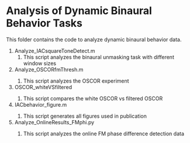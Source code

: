 # Analysis of Dynamic Binaural Behavior Tasks

This folder contains the code to analyze dynamic binaural behavior data.

<ol>
<li> Analyze_IACsquareToneDetect.m
<ol>
<li> This script analyzes the binaural unmasking task with different window sizes </li>
</ol>
</li>
<li> Analyze_OSCORfmThresh.m </li>
<ol>
<li> This script analyzes the OSCOR experiment</li>
</ol>
<li> OSCOR_whiteVSfiltered </li>
<ol>
<li> This script compares the white OSCOR vs filtered OSCOR
</li>
</ol>
<li> IACbehavior_figure.m </li>
<ol>
<li> This script generates all figures used in publication
</li>
</ol>
<li> Analyze_OnlineResults_FMphi.py </li>
<ol>
<li> This script analyzes the online FM phase difference detection data
</li>
</ol>
</ol>
